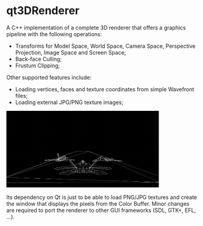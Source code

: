 # qt3DRenderer

A C++ implementation of a complete 3D renderer that offers a graphics pipeline with the following operations:

- Transforms for Model Space, World Space, Camera Space, Perspective Projection, Image Space and Screen Space;
- Back-face Culling;
- Frustum Clipping;

Other supported features include:
- Loading vertices, faces and texture coordinates from simple Wavefront files;
- Loading external JPG/PNG texture images;

<img src="screenshot.gif" alt="Screenshot" width="400" height="200">

Its dependency on Qt is just to be able to load PNG/JPG textures and create the window that displays the pixels from the Color Buffer. Minor changes are required to port the renderer to other GUI frameworks (SDL, GTK+, EFL, ...).